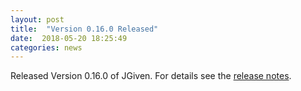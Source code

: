 ```yaml
---
layout: post
title:  "Version 0.16.0 Released"
date:  2018-05-20 18:25:49
categories: news
---
```


Released Version 0.16.0 of JGiven. For details see the [release notes](https://github.com/TNG/JGiven/releases/tag/v0.16.0).

[jgiven-gh]: https://github.com/TNG/JGiven
[jgiven]:    http://jgiven.org
